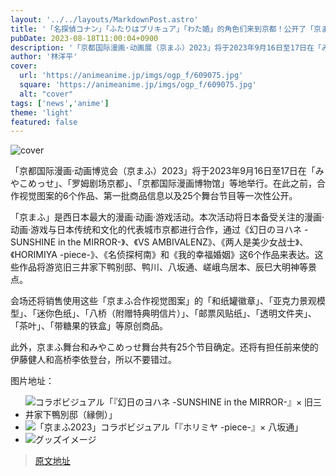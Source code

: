 ```yaml
---
layout: '../../layouts/MarkdownPost.astro'
title: '「名探偵コナン」「ふたりはプリキュア」「わた婚」的角色们来到京都！公开了「京まふ2023」的合作视觉图和节目'
pubDate: 2023-08-18T11:00:04+0900
description: '「京都国际漫画·动画展（京まふ）2023」将于2023年9月16日至17日在「みやこめっせ」等地举行。在此之前，公开了合作视觉图共6部作品、第一批商品信息以及共25个舞台节目等。'
author: '林洋平'
cover:
  url: 'https://animeanime.jp/imgs/ogp_f/609075.jpg'
  square: 'https://animeanime.jp/imgs/ogp_f/609075.jpg'
  alt: "cover"
tags: ['news','anime']
theme: 'light'
featured: false
---
```


![cover](https://animeanime.jp/imgs/ogp_f/609075.jpg)

「京都国际漫画·动画博览会（京まふ）2023」将于2023年9月16日至17日在「みやこめっせ」、「罗姆剧场京都」、「京都国际漫画博物馆」等地举行。在此之前，合作视觉图案的6个作品、第一批商品信息以及25个舞台节目等一次性公开。

「京まふ」是西日本最大的漫画·动画·游戏活动。本次活动将日本备受关注的漫画·动画·游戏与日本传统和文化的代表城市京都进行合作，通过《幻日のヨハネ -SUNSHINE in the MIRROR-》、《VS AMBIVALENZ》、《两人是美少女战士》、《HORIMIYA -piece-》、《名侦探柯南》和《我的幸福婚姻》这6个作品来表达。这些作品将游览旧三井家下鸭别邸、鸭川、八坂通、嵯峨鸟居本、辰巳大明神等景点。

会场还将销售使用这些「京まふ合作视觉图案」的「和纸罐徽章」、「亚克力景观模型」、「迷你色纸」、「八桥（附赠特典明信片）」、「邮票风贴纸」、「透明文件夹」、「茶叶」、「带糖果的铁盒」等原创商品。

此外，京まふ舞台和みやこめっせ舞台共有25个节目确定。还将有担任前来使的伊藤健人和高桥李依登台，所以不要错过。

图片地址：
- ![コラボビジュアル「『幻日のヨハネ -SUNSHINE in the MIRROR-』× 旧三井家下鴨別邸（縁側）」](https://animeanime.jp/imgs/zoom/609074.jpg)
- ![「京まふ2023」コラボビジュアル「『ホリミヤ -piece-』× 八坂通」](https://animeanime.jp/imgs/zoom/609072.jpg)
- ![グッズイメージ](https://animeanime.jp/imgs/zoom/609067.png)

>[原文地址](https://animeanime.jp/article/2023/08/18/79336.html)  